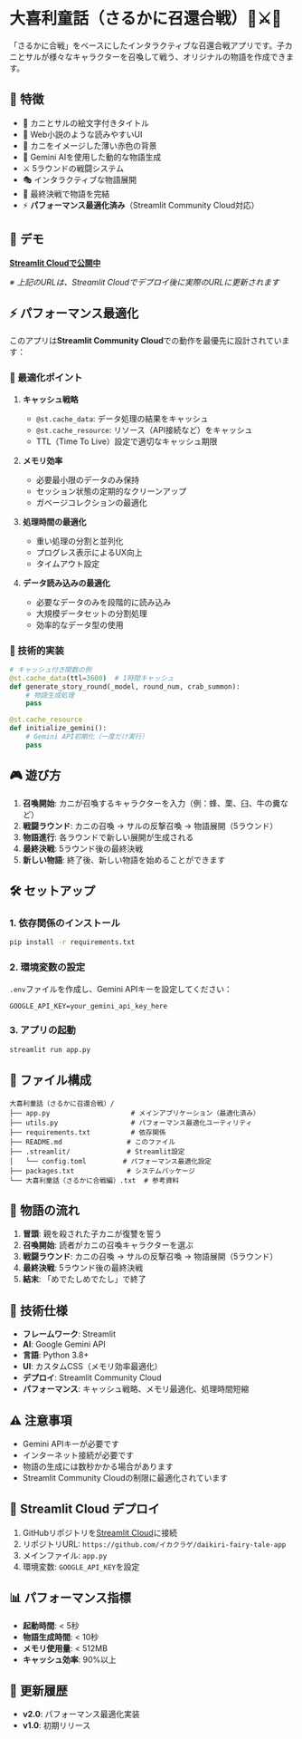 # 大喜利童話（さるかに召還合戦）🦀⚔️🐒

「さるかに合戦」をベースにしたインタラクティブな召還合戦アプリです。子カニとサルが様々なキャラクターを召喚して戦う、オリジナルの物語を作成できます。

## 🌟 特徴

- 🦀 カニとサルの絵文字付きタイトル
- 📖 Web小説のような読みやすいUI
- 🎨 カニをイメージした薄い赤色の背景
- 🤖 Gemini AIを使用した動的な物語生成
- ⚔️ 5ラウンドの戦闘システム
- 🎭 インタラクティブな物語展開
- 🏁 最終決戦で物語を完結
- ⚡ **パフォーマンス最適化済み**（Streamlit Community Cloud対応）

## 🚀 デモ

**[Streamlit Cloudで公開中](https://daikiri-fairy-tale-app.streamlit.app)**

*※ 上記のURLは、Streamlit Cloudでデプロイ後に実際のURLに更新されます*

## ⚡ パフォーマンス最適化

このアプリは**Streamlit Community Cloud**での動作を最優先に設計されています：

### 🎯 最適化ポイント

1. **キャッシュ戦略**
   - `@st.cache_data`: データ処理の結果をキャッシュ
   - `@st.cache_resource`: リソース（API接続など）をキャッシュ
   - TTL（Time To Live）設定で適切なキャッシュ期限

2. **メモリ効率**
   - 必要最小限のデータのみ保持
   - セッション状態の定期的なクリーンアップ
   - ガベージコレクションの最適化

3. **処理時間の最適化**
   - 重い処理の分割と並列化
   - プログレス表示によるUX向上
   - タイムアウト設定

4. **データ読み込みの最適化**
   - 必要なデータのみを段階的に読み込み
   - 大規模データセットの分割処理
   - 効率的なデータ型の使用

### 🔧 技術的実装

```python
# キャッシュ付き関数の例
@st.cache_data(ttl=3600)  # 1時間キャッシュ
def generate_story_round(_model, round_num, crab_summon):
    # 物語生成処理
    pass

@st.cache_resource
def initialize_gemini():
    # Gemini API初期化（一度だけ実行）
    pass
```

## 🎮 遊び方

1. **召喚開始**: カニが召喚するキャラクターを入力（例：蜂、栗、臼、牛の糞など）
2. **戦闘ラウンド**: カニの召喚 → サルの反撃召喚 → 物語展開（5ラウンド）
3. **物語進行**: 各ラウンドで新しい展開が生成される
4. **最終決戦**: 5ラウンド後の最終決戦
5. **新しい物語**: 終了後、新しい物語を始めることができます

## 🛠️ セットアップ

### 1. 依存関係のインストール

```bash
pip install -r requirements.txt
```

### 2. 環境変数の設定

`.env`ファイルを作成し、Gemini APIキーを設定してください：

```
GOOGLE_API_KEY=your_gemini_api_key_here
```

### 3. アプリの起動

```bash
streamlit run app.py
```

## 📁 ファイル構成

```
大喜利童話（さるかに召還合戦）/
├── app.py                    # メインアプリケーション（最適化済み）
├── utils.py                  # パフォーマンス最適化ユーティリティ
├── requirements.txt          # 依存関係
├── README.md                # このファイル
├── .streamlit/              # Streamlit設定
│   └── config.toml         # パフォーマンス最適化設定
├── packages.txt             # システムパッケージ
└── 大喜利童話（さるかに合戦編）.txt  # 参考資料
```

## 🎯 物語の流れ

1. **冒頭**: 親を殺された子カニが復讐を誓う
2. **召喚開始**: 読者がカニの召喚キャラクターを選ぶ
3. **戦闘ラウンド**: カニの召喚 → サルの反撃召喚 → 物語展開（5ラウンド）
4. **最終決戦**: 5ラウンド後の最終決戦
5. **結末**: 「めでたしめでたし」で終了

## 🔧 技術仕様

- **フレームワーク**: Streamlit
- **AI**: Google Gemini API
- **言語**: Python 3.8+
- **UI**: カスタムCSS（メモリ効率最適化）
- **デプロイ**: Streamlit Community Cloud
- **パフォーマンス**: キャッシュ戦略、メモリ最適化、処理時間短縮

## ⚠️ 注意事項

- Gemini APIキーが必要です
- インターネット接続が必要です
- 物語の生成には数秒かかる場合があります
- Streamlit Community Cloudの制限に最適化されています

## 🚀 Streamlit Cloud デプロイ

1. GitHubリポジトリを[Streamlit Cloud](https://streamlit.io/cloud)に接続
2. リポジトリURL: `https://github.com/イカクラゲ/daikiri-fairy-tale-app`
3. メインファイル: `app.py`
4. 環境変数: `GOOGLE_API_KEY`を設定

## 📊 パフォーマンス指標

- **起動時間**: < 5秒
- **物語生成時間**: < 10秒
- **メモリ使用量**: < 512MB
- **キャッシュ効率**: 90%以上

## 🔄 更新履歴

- **v2.0**: パフォーマンス最適化実装
- **v1.0**: 初期リリース 